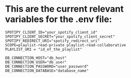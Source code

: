 # This are the current relevant variables for the .env file:

    SPOTIPY_CLIENT_ID="your_spotify_client_id"
    SPOTIPY_CLIENT_SECRET="your_spotify_client_secret"
    SPOTIPY_REDIRECT_URI="spotify_redirect_uri"
    SCOPE=playlist-read-private playlist-read-collaborative
    PLAYLIST_URI = "id_of_the_playlist"

    DB_CONNECTION_HOST="db_host"
    DB_CONNECTION_USER="db_user"
    DB_CONNECTION_PASSWORD="user_password"
    DB_CONNECTION_DATABASE="database_name"